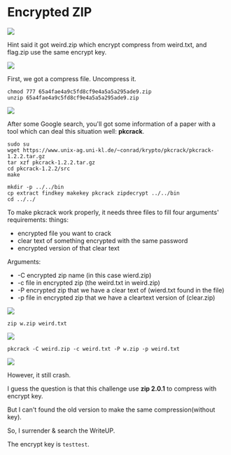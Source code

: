 # **Encrypted ZIP**

![](https://i.imgur.com/vvyPH6l.png)

Hint said it got weird.zip which encrypt compress from weird.txt, and flag.zip use the same encrypt key.

![](https://i.imgur.com/FdoqsmA.png)

First, we got a compress file. Uncompress it.
```shell
chmod 777 65a4fae4a9c5fd8cf9e4a5a5a295ade9.zip 
unzip 65a4fae4a9c5fd8cf9e4a5a5a295ade9.zip 
```

![](https://i.imgur.com/03OQKhE.png)

After some Google search, you'll got some information of a paper with a tool which can deal this situation well: **pkcrack**.

```shell=
sudo su
wget https://www.unix-ag.uni-kl.de/~conrad/krypto/pkcrack/pkcrack-1.2.2.tar.gz
tar xzf pkcrack-1.2.2.tar.gz
cd pkcrack-1.2.2/src
make

mkdir -p ../../bin
cp extract findkey makekey pkcrack zipdecrypt ../../bin
cd ../../
```

To make pkcrack work properly, it needs three files to fill four arguments' requirements:
things:
- encrypted file you want to crack
- clear text of something encrypted with the same password
- encrypted version of that clear text

Arguments:
* -C encrypted zip name (in this case wierd.zip)
* -c file in encrypted zip (the weird.txt in weird.zip)
* -P encrypted zip that we have a clear text of (wierd.txt found in the file)
* -p file in encrypted zip that we have a cleartext version of (clear.zip)

![](https://i.imgur.com/syFBWMn.png)

```shell=
zip w.zip weird.txt 
```

![](https://i.imgur.com/kAAKcXu.png)

```shell=
pkcrack -C weird.zip -c weird.txt -P w.zip -p weird.txt
```

![](https://i.imgur.com/mNGYgLX.png)

However, it still crash.

I guess the question is that this challenge use **zip 2.0.1** to compress with encrypt key.

But I can't found the old version to make the same compression(without key).

So, I surrender & search the WriteUP.

The encrypt key is `testtest`.